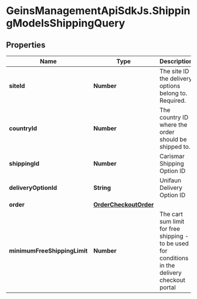 # GeinsManagementApiSdkJs.ShippingModelsShippingQuery

## Properties

Name | Type | Description | Notes
------------ | ------------- | ------------- | -------------
**siteId** | **Number** | The site ID the delivery options belong to. Required. | [optional] 
**countryId** | **Number** | The country ID where the order should be shipped to. | [optional] 
**shippingId** | **Number** | Carismar Shipping Option ID | [optional] 
**deliveryOptionId** | **String** | Unifaun Delivery Option ID | [optional] 
**order** | [**OrderCheckoutOrder**](OrderCheckoutOrder.md) |  | [optional] 
**minimumFreeShippingLimit** | **Number** | The cart sum limit for free shipping - to be used for conditions in the delivery checkout portal | [optional] 


